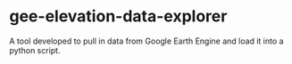 # gee-elevation-data-explorer
A tool developed to pull in data from Google Earth Engine and load it into a python script.
